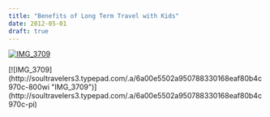 ```yaml
---
title: "Benefits of Long Term Travel with Kids"
date: 2012-05-01
draft: true
---
```


[![IMG_3709](https://soultravelers3.typepad.com/.a/6a00e5502a950788330168eaf808d3970c-200wi "IMG_3709")](http://soultravelers3.typepad.com/.a/6a00e5502a950788330168eaf808d3970c-pi)  
  
  
  
  

<!--more--> [![IMG_3709](http://soultravelers3.typepad.com/.a/6a00e5502a950788330168eaf80b4c970c-800wi "IMG_3709")](http://soultravelers3.typepad.com/.a/6a00e5502a950788330168eaf80b4c970c-pi)
